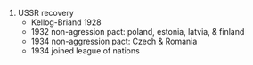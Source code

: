 1. USSR recovery
	- Kellog-Briand 1928
	- 1932 non-agression pact: poland, estonia, latvia, & finland
	- 1934 non-aggression pact: Czech & Romania
	- 1934 joined league of nations

